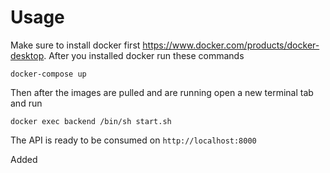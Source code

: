 # Usage

Make sure to install docker first https://www.docker.com/products/docker-desktop. After you installed docker run these commands

```
docker-compose up
```
Then after the images are pulled and are running open a new terminal tab and run
```
docker exec backend /bin/sh start.sh
```
The API is ready to be consumed on `http://localhost:8000`

Added
